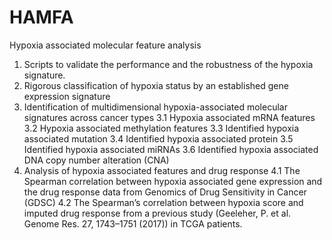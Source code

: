 # HAMFA
Hypoxia associated molecular feature analysis
1.	Scripts to validate the performance and the robustness of the hypoxia signature.
2.	Rigorous classification of hypoxia status by an established gene expression signature
3.	Identification of multidimensional hypoxia-associated molecular signatures across cancer types
	3.1 Hypoxia associated mRNA features
	3.2 Hypoxia associated methylation features
	3.3 Identified hypoxia associated mutation
	3.4 Identified hypoxia associated protein
	3.5 Identified hypoxia associated miRNAs
	3.6 Identified hypoxia associated DNA copy number alteration (CNA)
4.	Analysis of hypoxia associated features and drug response
	4.1	The Spearman correlation between hypoxia associated gene expression and the drug response data from Genomics of Drug Sensitivity in Cancer (GDSC)
	4.2	 The Spearman’s correlation between hypoxia score and imputed drug response from a previous study (Geeleher, P. et al. Genome Res. 27, 1743–1751 (2017)) in TCGA patients.
